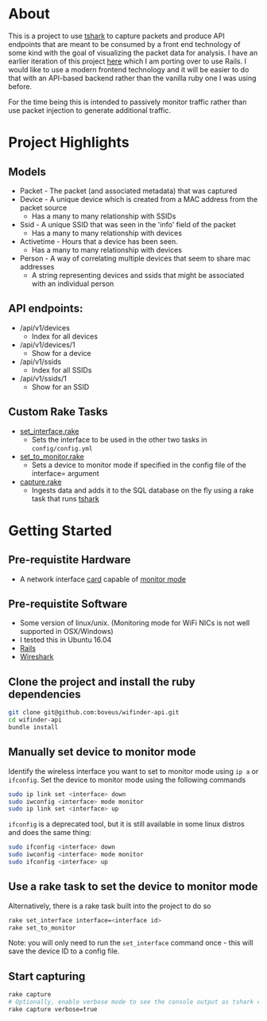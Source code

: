 # About #
This is a project to use [tshark](https://www.wireshark.org/docs/man-pages/tshark.html) to capture packets and produce API endpoints that are meant to be consumed by a front end technology of some kind with the goal of visualizing the packet data for analysis.  I have an earlier iteration of this project [here](https://github.com/boveus/wifinder) which I am porting over to use Rails.  I would like to use a modern frontend technology and it will be easier to do that with an API-based backend rather than the vanilla ruby one I was using before.

For the time being this is intended to passively monitor traffic rather than use packet injection to generate additional traffic.

# Project Highlights #

## Models
* Packet - The packet (and associated metadata) that was captured
* Device - A unique device which is created from a MAC address from the packet source
  * Has a many to many relationship with SSIDs
* Ssid - A unique SSID that was seen in the 'info' field of the packet
  * Has a many to many relationship with devices
* Activetime - Hours that a device has been seen. 
  * Has a many to many relationship with devices
* Person - A way of correlating multiple devices that seem to share mac addresses
  * A string representing devices and ssids that might be associated with an individual person

## API endpoints:
* /api/v1/devices
  * Index for all devices
* /api/v1/devices/1 
  * Show for a device
* /api/v1/ssids
  * Index for all SSIDs
* /api/v1/ssids/1
  * Show for an SSID
  
## Custom Rake Tasks
* [set_interface.rake](https://github.com/boveus/wifinder-api/blob/master/lib/tasks/set_interface.rake)
  * Sets the interface to be used in the other two tasks in `config/config.yml` 
* [set_to_monitor.rake](https://github.com/boveus/wifinder-api/blob/master/lib/tasks/set_to_monitor.rake)
  * Sets a device to monitor mode if specified in the config file of the interface=<interface> argument
* [capture.rake](https://github.com/boveus/wifinder-api/blob/master/lib/tasks/capture.rake) 
  * Ingests data and adds it to the SQL database on the fly using a rake task that runs [tshark](https://www.wireshark.org/docs/man-pages/tshark.html)
  
# Getting Started #

## Pre-requistite Hardware ##
- A network interface [card](https://www.acrylicwifi.com/en/support-webinars-wifi-wireless-network-software-tools/compatible-hardware/) capable of [monitor mode](https://en.wikipedia.org/wiki/Monitor_mode)

## Pre-requistite Software ##
- Some version of linux/unix. (Monitoring mode for WiFi NICs is not well supported in OSX/Windows)
- I tested this in Ubuntu 16.04
- [Rails](http://installrails.com/)
- [Wireshark](https://www.wireshark.org/)


## Clone the project and install the ruby dependencies
```bash
git clone git@github.com:boveus/wifinder-api.git
cd wifinder-api
bundle install
```

## Manually set device to monitor mode
Identify the wireless interface you want to set to monitor mode using `ip a` or `ifconfig`.
Set the device to monitor mode using the following commands
```bash
sudo ip link set <interface> down
sudo iwconfig <interface> mode monitor
sudo ip link set <interface> up
```
`ifconfig` is a deprecated tool, but it is still available in some linux distros and does the same thing:
```bash
sudo ifconfig <interface> down
sudo iwconfig <interface> mode monitor
sudo ifconfig <interface> up
```

## Use a rake task to set the device to monitor mode
Alternatively, there is a rake task built into the project to do so
```bash
rake set_interface interface=<interface id>
rake set_to_monitor
```
Note: you will only need to run the `set_interface` command once - this will save the device ID to a config file.

## Start capturing
```bash
rake capture
# Optionally, enable verbose mode to see the console output as tshark collects packets
rake capture verbose=true
```
